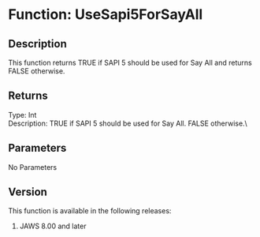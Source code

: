# Function: UseSapi5ForSayAll

## Description

This function returns TRUE if SAPI 5 should be used for Say All and
returns FALSE otherwise.

## Returns

Type: Int\
Description: TRUE if SAPI 5 should be used for Say All. FALSE
otherwise.\

## Parameters

No Parameters

## Version

This function is available in the following releases:

1.  JAWS 8.00 and later
